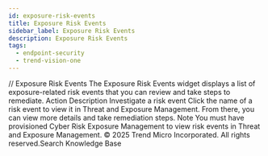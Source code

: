 ```yaml
---
id: exposure-risk-events
title: Exposure Risk Events
sidebar_label: Exposure Risk Events
description: Exposure Risk Events
tags:
  - endpoint-security
  - trend-vision-one
---
```


/*<![CDATA[*/ $('#title').html($('meta[name=map-description]').attr('content')); /*]]>*/ Exposure Risk Events The Exposure Risk Events widget displays a list of exposure-related risk events that you can review and take steps to remediate. Action Description Investigate a risk event Click the name of a risk event to view it in Threat and Exposure Management. From there, you can view more details and take remediation steps. Note You must have provisioned Cyber Risk Exposure Management to view risk events in Threat and Exposure Management. © 2025 Trend Micro Incorporated. All rights reserved.Search Knowledge Base